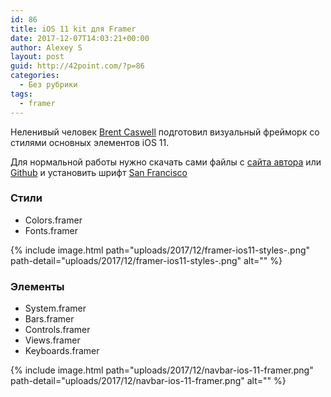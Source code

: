```yaml
---
id: 86
title: iOS 11 kit для Framer
date: 2017-12-07T14:03:21+00:00
author: Alexey S
layout: post
guid: http://42point.com/?p=86
categories:
  - Без рубрики
tags:
  - framer
---
```

Неленивый человек [Brent Caswell](https://dribbble.com/brentcas/) подготовил визуальный фрейморк со стилями основных элементов iOS 11.

<!--more-->

Для нормальной работы нужно скачать сами файлы с [сайта автора](https://brentcas.com/thoughts/2017/10/25/ios-11-design-system-for-framer) или [Github](https://github.com/brentcas/iOS-11-Framer/) и установить шрифт [San Francisco](https://developer.apple.com/fonts/)

### Стили

  * Colors.framer
  * Fonts.framer


{% include image.html path="uploads/2017/12/framer-ios11-styles-.png" path-detail="uploads/2017/12/framer-ios11-styles-.png" alt="" %}


### Элементы

  * System.framer
  * Bars.framer
  * Controls.framer
  * Views.framer
  * Keyboards.framer



{% include image.html path="uploads/2017/12/navbar-ios-11-framer.png" path-detail="uploads/2017/12/navbar-ios-11-framer.png" alt="" %}
